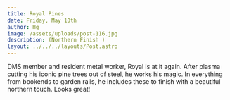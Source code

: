 ```yaml
---
title: Royal Pines
date: Friday, May 10th
author: Hg
image: /assets/uploads/post-116.jpg
description: (Northern Finish )
layout: ../../../layouts/Post.astro
---
```


DMS member and resident metal worker, Royal is at it again. After plasma cutting his iconic pine trees out of steel, he works his magic. In everything from bookends to garden rails, he includes these to finish with a beautiful northern touch. Looks great!
